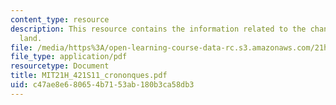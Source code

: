 ```yaml
---
content_type: resource
description: This resource contains the information related to the changes in the
  land.
file: /media/https%3A/open-learning-course-data-rc.s3.amazonaws.com/21h-421-introduction-to-environmental-history-spring-2011/c47ae8e680654b7153ab180b3ca58db3_MIT21H_421S11_crononques.pdf
file_type: application/pdf
resourcetype: Document
title: MIT21H_421S11_crononques.pdf
uid: c47ae8e6-8065-4b71-53ab-180b3ca58db3
---
```

